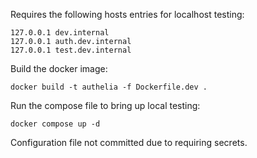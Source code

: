 Requires the following hosts entries for localhost testing:

```
127.0.0.1 dev.internal
127.0.0.1 auth.dev.internal
127.0.0.1 test.dev.internal
```

Build the docker image:
```
docker build -t authelia -f Dockerfile.dev .
```

Run the compose file to bring up local testing:
```
docker compose up -d
```

Configuration file not committed due to requiring secrets.
